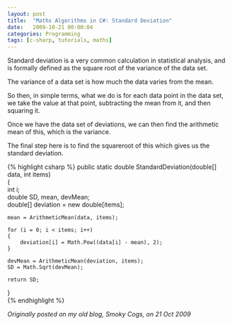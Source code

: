 ```yaml
---
layout: post
title:  "Maths Algorithms in C#: Standard Deviation"
date:   2009-10-21 00:00:04
categories: Programming
tags: [c-sharp, tutorials, maths]
---
```


Standard deviation is a very common calculation in statistical analysis, and is formally defined as the square root of the variance of the data set.

The variance of a data set is how much the data varies from the mean.

So then, in simple terms, what we do is for each data point in the data set, we take the value at that point, subtracting the mean from it, and then squaring it.

Once we have the data set of deviations, we can then find the arithmetic mean of this, which is the variance.

The final step here is to find the squareroot of this which gives us the standard deviation.

{% highlight csharp %}
public static double StandardDeviation(double[] data, int items)  
{  
    int i;  
    double SD, mean, devMean;  
    double[] deviation = new double[items];  
      
    mean = ArithmeticMean(data, items);  
  
    for (i = 0; i < items; i++)  
    {  
        deviation[i] = Math.Pow((data[i] - mean), 2);  
    }  
  
    devMean = ArithmeticMean(deviation, items);  
    SD = Math.Sqrt(devMean);  
  
    return SD;  
}  
{% endhighlight %}

_Originally posted on my old blog, Smoky Cogs, on 21 Oct 2009_